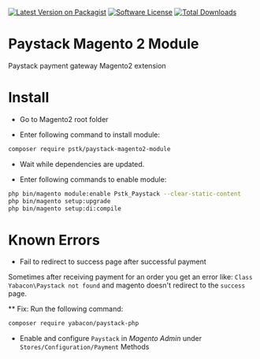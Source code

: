 [![Latest Version on Packagist][ico-version]][link-packagist]
[![Software License][ico-license]](LICENSE)
[![Total Downloads][ico-downloads]][link-downloads]

Paystack Magento 2 Module
======================

Paystack payment gateway Magento2 extension

Install
=======

* Go to Magento2 root folder

* Enter following command to install module:

```bash
composer require pstk/paystack-magento2-module
```

* Wait while dependencies are updated.

* Enter following commands to enable module:

```bash
php bin/magento module:enable Pstk_Paystack --clear-static-content
php bin/magento setup:upgrade
php bin/magento setup:di:compile
```

Known Errors
============

* Fail to redirect to success page after successful payment

Sometimes after receiving payment for an order you get an error like: `Class Yabacon\Paystack not found` 
and magento doesn't redirect to the `success` page.

** Fix:
Run the following command:

```bash
composer require yabacon/paystack-php
```

* Enable and configure `Paystack` in *Magento Admin* under `Stores/Configuration/Payment` Methods

[ico-version]: https://img.shields.io/packagist/v/pstk/paystack-magento2-module.svg?style=flat-square
[ico-license]: https://img.shields.io/badge/license-MIT-brightgreen.svg?style=flat-square
[ico-downloads]: https://img.shields.io/packagist/dt/pstk/paystack-magento2-module.svg?style=flat-square

[link-packagist]: https://packagist.org/packages/pstk/paystack-magento2-module
[link-downloads]: https://packagist.org/packages/pstk/paystack-magento2-module
